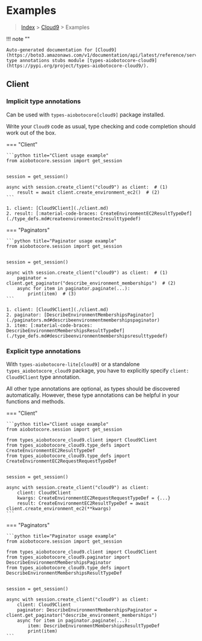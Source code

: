 # Examples

> [Index](../README.md) > [Cloud9](./README.md) > Examples

!!! note ""

    Auto-generated documentation for [Cloud9](https://boto3.amazonaws.com/v1/documentation/api/latest/reference/services/cloud9.html#Cloud9)
    type annotations stubs module [types-aiobotocore-cloud9](https://pypi.org/project/types-aiobotocore-cloud9/).

## Client

### Implicit type annotations

Can be used with `types-aiobotocore[cloud9]` package installed.

Write your `Cloud9` code as usual,
type checking and code completion should work out of the box.



=== "Client"

    ```python title="Client usage example"
    from aiobotocore.session import get_session


    session = get_session()

    async with session.create_client("cloud9") as client:  # (1)
        result = await client.create_environment_ec2()  # (2)
    ```

    1. client: [Cloud9Client](./client.md)
    2. result: [:material-code-braces: CreateEnvironmentEC2ResultTypeDef](./type_defs.md#createenvironmentec2resulttypedef) 



=== "Paginators"

    ```python title="Paginator usage example"
    from aiobotocore.session import get_session


    session = get_session()

    async with session.create_client("cloud9") as client:  # (1)
        paginator = client.get_paginator("describe_environment_memberships")  # (2)
        async for item in paginator.paginate(...):
            print(item)  # (3)
    ```

    1. client: [Cloud9Client](./client.md)
    2. paginator: [DescribeEnvironmentMembershipsPaginator](./paginators.md#describeenvironmentmembershipspaginator)
    3. item: [:material-code-braces: DescribeEnvironmentMembershipsResultTypeDef](./type_defs.md#describeenvironmentmembershipsresulttypedef) 




### Explicit type annotations

With `types-aiobotocore-lite[cloud9]`
or a standalone `types_aiobotocore_cloud9` package, you have to explicitly specify
`client: Cloud9Client` type annotation.

All other type annotations are optional, as types should be discovered automatically.
However, these type annotations can be helpful in your functions and methods.


=== "Client"

    ```python title="Client usage example"
    from aiobotocore.session import get_session

    from types_aiobotocore_cloud9.client import Cloud9Client
    from types_aiobotocore_cloud9.type_defs import CreateEnvironmentEC2ResultTypeDef
    from types_aiobotocore_cloud9.type_defs import CreateEnvironmentEC2RequestRequestTypeDef


    session = get_session()

    async with session.create_client("cloud9") as client:
        client: Cloud9Client
        kwargs: CreateEnvironmentEC2RequestRequestTypeDef = {...}
        result: CreateEnvironmentEC2ResultTypeDef = await client.create_environment_ec2(**kwargs)
    ```



=== "Paginators"

    ```python title="Paginator usage example"
    from aiobotocore.session import get_session

    from types_aiobotocore_cloud9.client import Cloud9Client
    from types_aiobotocore_cloud9.paginator import DescribeEnvironmentMembershipsPaginator
    from types_aiobotocore_cloud9.type_defs import DescribeEnvironmentMembershipsResultTypeDef


    session = get_session()

    async with session.create_client("cloud9") as client:
        client: Cloud9Client
        paginator: DescribeEnvironmentMembershipsPaginator = client.get_paginator("describe_environment_memberships")
        async for item in paginator.paginate(...):
            item: DescribeEnvironmentMembershipsResultTypeDef
            print(item)
    ```


